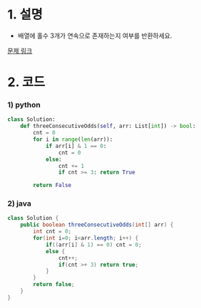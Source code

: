 # 1. 설명
- 배열에 홀수 3개가 연속으로 존재하는지 여부를 반환하세요.


[문제 링크](https://leetcode.com/problems/three-consecutive-odds/)


# 2. 코드
### 1) python
```python
class Solution:
    def threeConsecutiveOdds(self, arr: List[int]) -> bool:
        cnt = 0
        for i in range(len(arr)):
            if arr[i] & 1 == 0:
                cnt = 0
            else:
                cnt += 1
                if cnt >= 3: return True

        return False
```

### 2) java
```java
class Solution {
    public boolean threeConsecutiveOdds(int[] arr) {
        int cnt = 0;
        for(int i=0; i<arr.length; i++) {
            if((arr[i] & 1) == 0) cnt = 0;
            else {
                cnt++;
                if(cnt >+ 3) return true;
            }
        }
        return false;
    }
}
```